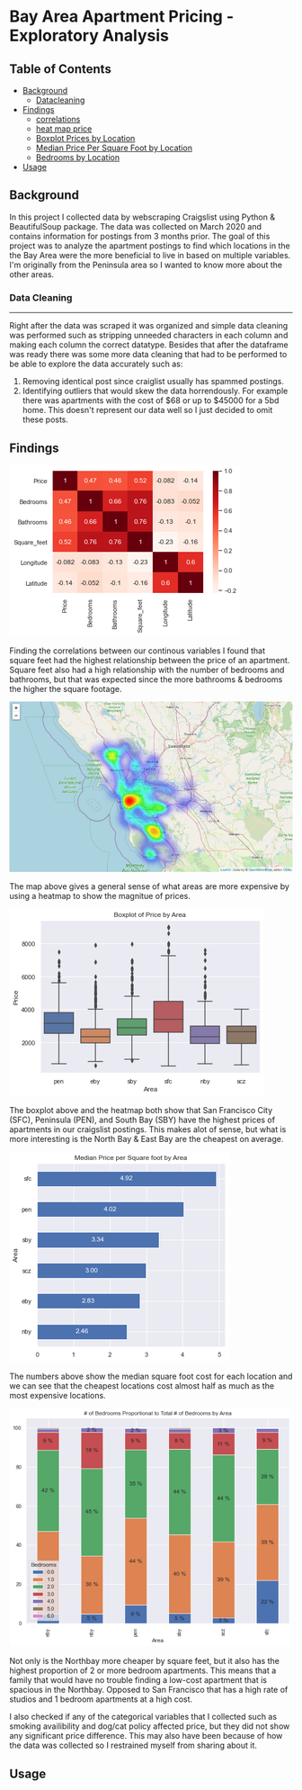 # Bay Area Apartment Pricing - Exploratory Analysis

## Table of Contents
- [Background](#Background)
  - [Datacleaning](#datacleaning)
- [Findings](#Findings)
  - [correlations](#corr)
  - [heat map price](#heatmap)
  - [Boxplot Prices by Location](#boxplot)
  - [Median Price Per Square Foot by Location](#median)
  - [Bedrooms by Location](#bedrooms)
- [Usage](#Usage)

<a name="Background"/>

## Background
In this project I collected data by webscraping Craigslist using Python & BeautifulSoup package. The data was collected on March 2020 and contains information for postings from 3 months prior. The goal of this project was to analyze the apartment postings to find which locations in the the Bay Area were the more beneficial to live in based on multiple variables. I'm originally from the Peninsula area so I wanted to know more about the other areas.

<a name="datacleaning"/>

### Data Cleaning
-----------------------
Right after the data was scraped it was organized and simple data cleaning was performed such as stripping unneeded characters in each column and making each column the correct datatype. Besides that after the dataframe was ready there was some more data cleaning that had to be performed to be able to explore the data accurately such as:
1. Removing identical post since craiglist usually has spammed postings.
2. Identifying outliers that would skew the data horrendously. For example there was apartments with the cost of $68 or up to $45000 for a 5bd home. This doesn't represent our data well so I just decided to omit these posts.

<a name="Findings"/>

## Findings

<a name="corr"/>

![image](IMG_Folder/download.png)

Finding the correlations between our continous variables I found that square feet had the highest relationship between the price of an apartment. Square feet also had a high relationship with the number of bedrooms and bathrooms, but that was expected since the more bathrooms & bedrooms the higher the square footage.

<a name="heatmap"/>

![folium](IMG_Folder/folium_map.JPG)

The map above gives a general sense of what areas are more expensive by using a heatmap to show the magnitue of prices.

<a name="boxplot"/>

![boxplot_price](IMG_Folder/boxplot_price.png)

The boxplot above and the heatmap both show that San Francisco City (SFC), Peninsula (PEN), and South Bay (SBY) have the highest prices of apartments in our craigslist postings. This makes alot of sense, but what is more interesting is the North Bay & East Bay are the cheapest on average. 

<a name="median"/>

![median](IMG_Folder/median_price.png)

The numbers above show the median square foot cost for each location and we can see that the cheapest locations cost almost half as much as the most expensive locations. 

<a name="bedrooms"/>

![number_rooms](IMG_Folder/number_bedrooms.png)

Not only is the Northbay more cheaper by square feet, but it also has the highest proportion of 2 or more bedroom apartments. This means that a family that would have no trouble finding a low-cost apartment that is spacious in the Northbay. Opposed to San Francisco that has a high rate of studios and 1 bedroom apartments at a high cost.

I also checked if any of the categorical variables that I collected such as smoking availibility and dog/cat policy affected price, but they did not show any significant price difference. This may also have been because of how the data was collected so I restrained myself from sharing about it.
<a name="Usage"/>

## Usage
